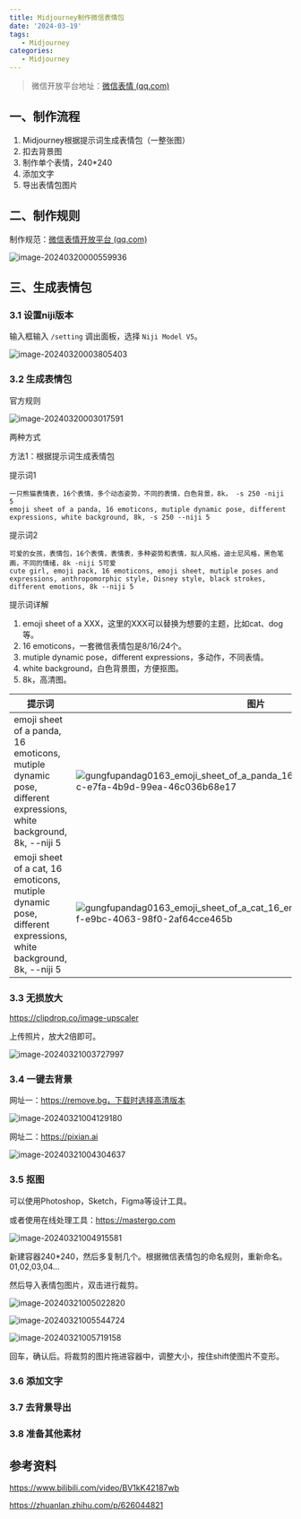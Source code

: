```yaml
---
title: Midjourney制作微信表情包
date: '2024-03-19'
tags:
   - Midjourney
categories:
   - Midjourney
---
```






> 微信开放平台地址：[微信表情 (qq.com)](https://sticker.weixin.qq.com/cgi-bin/mmemoticonwebnode-bin/pages/home)



## 一、制作流程

1. Midjourney根据提示词生成表情包（一整张图）
2. 扣去背景图
3. 制作单个表情，240*240
4. 添加文字
5. 导出表情包图片



## 二、制作规则

制作规范：[微信表情开放平台 (qq.com)](https://sticker.weixin.qq.com/cgi-bin/mmemoticon-bin/readtemplate?t=guide/index.html#/makingSpecifications#specifications_stickers)

![image-20240320000559936](Midjourney制作微信表情包.assets/image-20240320000559936.png)



## 三、生成表情包

### 3.1 设置niji版本

输入框输入 `/setting` 调出面板，选择 `Niji Model V5`。

![image-20240320003805403](Midjourney制作微信表情包.assets/image-20240320003805403.png)

### 3.2 生成表情包

官方规则

![image-20240320003017591](Midjourney制作微信表情包.assets/image-20240320003017591.png)

两种方式

方法1：根据提示词生成表情包

提示词1

~~~
一只熊猫表情表，16个表情，多个动态姿势，不同的表情，白色背景，8k， -s 250 -niji 5
emoji sheet of a panda, 16 emoticons, mutiple dynamic pose, different expressions, white background, 8k, -s 250 --niji 5
~~~

提示词2

~~~
可爱的女孩，表情包，16个表情，表情表，多种姿势和表情，拟人风格，迪士尼风格，黑色笔画，不同的情绪，8k -niji 5可爱
cute girl, emoji pack, 16 emoticons, emoji sheet, mutiple poses and expressions, anthropomorphic style, Disney style, black strokes, different emotions, 8k --niji 5
~~~



提示词详解

1. emoji sheet of a XXX，这里的XXX可以替换为想要的主题，比如cat、dog等。
2. 16 emoticons，一套微信表情包是8/16/24个。
3. mutiple dynamic pose，different expressions，多动作，不同表情。
4. white background，白色背景图，方便抠图。
5. 8k，高清图。



| 提示词                                                       | 图片                                                         |
| ------------------------------------------------------------ | ------------------------------------------------------------ |
| emoji sheet of a panda, 16 emoticons, mutiple dynamic pose, different expressions, white background, 8k,  --niji 5 | ![gungfupandag0163_emoji_sheet_of_a_panda_16_emoticons_mutiple_dy_94bd1bcc-e7fa-4b9d-99ea-46c036b68e17](Midjourney制作微信表情包.assets/gungfupandag0163_emoji_sheet_of_a_panda_16_emoticons_mutiple_dy_94bd1bcc-e7fa-4b9d-99ea-46c036b68e17.png) |
| emoji sheet of a cat, 16 emoticons, mutiple dynamic pose, different expressions, white background, 8k,  --niji 5 | ![gungfupandag0163_emoji_sheet_of_a_cat_16_emoticons_mutiple_dyna_268b171f-e9bc-4063-98f0-2af64cce465b](Midjourney制作微信表情包.assets/gungfupandag0163_emoji_sheet_of_a_cat_16_emoticons_mutiple_dyna_268b171f-e9bc-4063-98f0-2af64cce465b.png) |



### 3.3 无损放大

https://clipdrop.co/image-upscaler

上传照片，放大2倍即可。

![image-20240321003727997](Midjourney制作微信表情包.assets/image-20240321003727997.png)



### 3.4 一键去背景

网址一：https://remove.bg，下载时选择高清版本

![image-20240321004129180](Midjourney制作微信表情包.assets/image-20240321004129180.png)

网址二：https://pixian.ai

![image-20240321004304637](Midjourney制作微信表情包.assets/image-20240321004304637.png)



### 3.5 抠图

可以使用Photoshop，Sketch，Figma等设计工具。

或者使用在线处理工具：https://mastergo.com

![image-20240321004915581](Midjourney制作微信表情包.assets/image-20240321004915581.png)

新建容器240*240，然后多复制几个。根据微信表情包的命名规则，重新命名。01,02,03,04...

然后导入表情包图片，双击进行裁剪。

![image-20240321005022820](Midjourney制作微信表情包.assets/image-20240321005022820.png)

![image-20240321005544724](Midjourney制作微信表情包.assets/image-20240321005544724.png)

![image-20240321005719158](Midjourney制作微信表情包.assets/image-20240321005719158.png)

回车，确认后。将裁剪的图片拖进容器中，调整大小，按住shift使图片不变形。









### 3.6 添加文字



### 3.7 去背景导出



### 3.8 准备其他素材







## 参考资料

https://www.bilibili.com/video/BV1kK42187wb

https://zhuanlan.zhihu.com/p/626044821